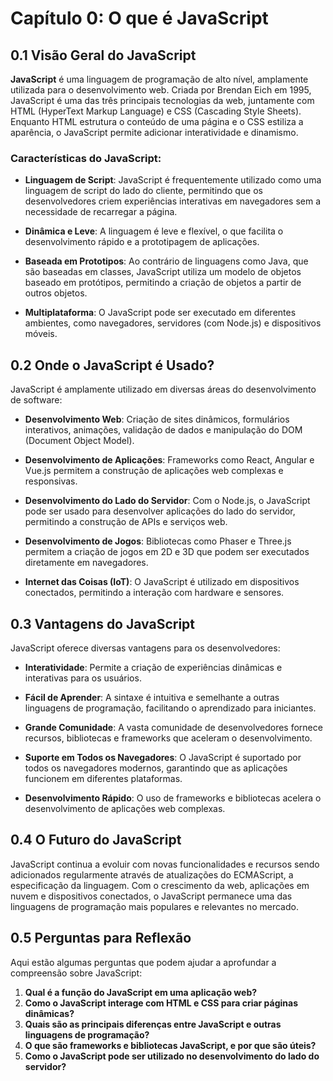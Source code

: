 # Capítulo 0: O que é JavaScript

## 0.1 Visão Geral do JavaScript

**JavaScript** é uma linguagem de programação de alto nível, amplamente utilizada para o desenvolvimento web. Criada por Brendan Eich em 1995, JavaScript é uma das três principais tecnologias da web, juntamente com HTML (HyperText Markup Language) e CSS (Cascading Style Sheets). Enquanto HTML estrutura o conteúdo de uma página e o CSS estiliza a aparência, o JavaScript permite adicionar interatividade e dinamismo.

### Características do JavaScript:

- **Linguagem de Script**: JavaScript é frequentemente utilizado como uma linguagem de script do lado do cliente, permitindo que os desenvolvedores criem experiências interativas em navegadores sem a necessidade de recarregar a página.
  
- **Dinâmica e Leve**: A linguagem é leve e flexível, o que facilita o desenvolvimento rápido e a prototipagem de aplicações.

- **Baseada em Prototipos**: Ao contrário de linguagens como Java, que são baseadas em classes, JavaScript utiliza um modelo de objetos baseado em protótipos, permitindo a criação de objetos a partir de outros objetos.

- **Multiplataforma**: O JavaScript pode ser executado em diferentes ambientes, como navegadores, servidores (com Node.js) e dispositivos móveis.

## 0.2 Onde o JavaScript é Usado?

JavaScript é amplamente utilizado em diversas áreas do desenvolvimento de software:

- **Desenvolvimento Web**: Criação de sites dinâmicos, formulários interativos, animações, validação de dados e manipulação do DOM (Document Object Model).
  
- **Desenvolvimento de Aplicações**: Frameworks como React, Angular e Vue.js permitem a construção de aplicações web complexas e responsivas.

- **Desenvolvimento do Lado do Servidor**: Com o Node.js, o JavaScript pode ser usado para desenvolver aplicações do lado do servidor, permitindo a construção de APIs e serviços web.

- **Desenvolvimento de Jogos**: Bibliotecas como Phaser e Three.js permitem a criação de jogos em 2D e 3D que podem ser executados diretamente em navegadores.

- **Internet das Coisas (IoT)**: O JavaScript é utilizado em dispositivos conectados, permitindo a interação com hardware e sensores.

## 0.3 Vantagens do JavaScript

JavaScript oferece diversas vantagens para os desenvolvedores:

- **Interatividade**: Permite a criação de experiências dinâmicas e interativas para os usuários.

- **Fácil de Aprender**: A sintaxe é intuitiva e semelhante a outras linguagens de programação, facilitando o aprendizado para iniciantes.

- **Grande Comunidade**: A vasta comunidade de desenvolvedores fornece recursos, bibliotecas e frameworks que aceleram o desenvolvimento.

- **Suporte em Todos os Navegadores**: O JavaScript é suportado por todos os navegadores modernos, garantindo que as aplicações funcionem em diferentes plataformas.

- **Desenvolvimento Rápido**: O uso de frameworks e bibliotecas acelera o desenvolvimento de aplicações web complexas.

## 0.4 O Futuro do JavaScript

JavaScript continua a evoluir com novas funcionalidades e recursos sendo adicionados regularmente através de atualizações do ECMAScript, a especificação da linguagem. Com o crescimento da web, aplicações em nuvem e dispositivos conectados, o JavaScript permanece uma das linguagens de programação mais populares e relevantes no mercado.

## 0.5 Perguntas para Reflexão

Aqui estão algumas perguntas que podem ajudar a aprofundar a compreensão sobre JavaScript:

1. **Qual é a função do JavaScript em uma aplicação web?**
2. **Como o JavaScript interage com HTML e CSS para criar páginas dinâmicas?**
3. **Quais são as principais diferenças entre JavaScript e outras linguagens de programação?**
4. **O que são frameworks e bibliotecas JavaScript, e por que são úteis?**
5. **Como o JavaScript pode ser utilizado no desenvolvimento do lado do servidor?**
